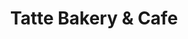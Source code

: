---
title: "Tatte Bakery & Cafe"
url: /washington/tatte-bakery-und-cafe-new-hampshire-avenue-northwest/
shop: Bäckerei
---